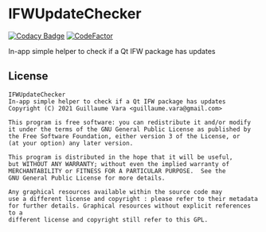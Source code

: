 # IFWUpdateChecker
[![Codacy Badge](https://app.codacy.com/project/badge/Grade/6801d093ea5d4424809ea4e580fb06b4)](https://www.codacy.com/gh/Amphaal/IFWUpdateChecker/dashboard?utm_source=github.com&amp;utm_medium=referral&amp;utm_content=Amphaal/IFWUpdateChecker&amp;utm_campaign=Badge_Grade)
[![CodeFactor](https://www.codefactor.io/repository/github/amphaal/ifwupdatechecker/badge)](https://www.codefactor.io/repository/github/amphaal/ifwupdatechecker)

In-app simple helper to check if a Qt IFW package has updates

## License
    IFWUpdateChecker
    In-app simple helper to check if a Qt IFW package has updates
    Copyright (C) 2021 Guillaume Vara <guillaume.vara@gmail.com>

    This program is free software: you can redistribute it and/or modify
    it under the terms of the GNU General Public License as published by
    the Free Software Foundation, either version 3 of the License, or
    (at your option) any later version.

    This program is distributed in the hope that it will be useful,
    but WITHOUT ANY WARRANTY; without even the implied warranty of
    MERCHANTABILITY or FITNESS FOR A PARTICULAR PURPOSE.  See the
    GNU General Public License for more details.

    Any graphical resources available within the source code may
    use a different license and copyright : please refer to their metadata
    for further details. Graphical resources without explicit references to a
    different license and copyright still refer to this GPL.
